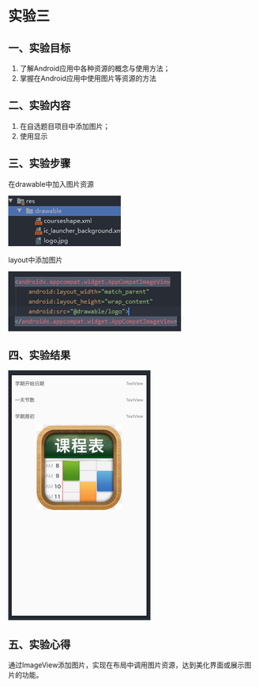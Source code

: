 # 实验三

## 一、实验目标

1. 了解Android应用中各种资源的概念与使用方法；
2. 掌握在Android应用中使用图片等资源的方法

## 二、实验内容

1. 在自选题目项目中添加图片；
2. 使用显示

## 三、实验步骤
在drawable中加入图片资源

![在drawable中加入图片资源](https://raw.githubusercontent.com/Thisko/Figure-bed/master/img/20201111220216.png)


layout中添加图片

![layout中添加图片](https://raw.githubusercontent.com/Thisko/Figure-bed/master/img/20201111215705.png)

## 四、实验结果

![效果截图](https://raw.githubusercontent.com/Thisko/Figure-bed/master/img/20201111220346.png)

## 五、实验心得
  通过ImageView添加图片，实现在布局中调用图片资源，达到美化界面或展示图片的功能。
　
